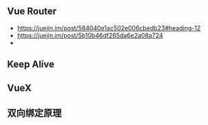 ## Vue Router

- https://juejin.im/post/584040e1ac502e006cbedb23#heading-12
- https://juejin.im/post/5b10b46df265da6e2a08a724
- 
## Keep Alive

## VueX

## 双向绑定原理

## 